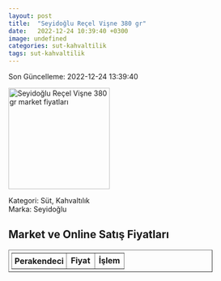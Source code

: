 ```yaml
---
layout: post
title:  "Seyidoğlu Reçel Vişne 380 gr"
date:   2022-12-24 10:39:40 +0300
image: undefined
categories: sut-kahvaltilik
tags: sut-kahvaltilik
---
```


Son Güncelleme: 2022-12-24 13:39:40

<img src="undefined" width="200" alt="Seyidoğlu Reçel Vişne 380 gr market fiyatları" />

Kategori: Süt, Kahvaltılık
<br />
Marka: Seyidoğlu

<h2>Market ve Online Satış Fiyatları</h2>

<table border="1" style="padding: 5px;width:80%;">
  <tr>
    <td style="padding: 5px;"><strong>Perakendeci</strong></td>
    <td><strong>Fiyat</strong></td>
    <td><strong>İşlem</strong></td>
  </tr>
  
</table>
